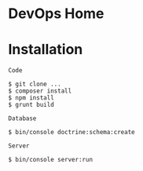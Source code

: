 DevOps Home
===========

# Installation

`Code`

```
$ git clone ...
$ composer install
$ npm install
$ grunt build
```

`Database`

```
$ bin/console doctrine:schema:create
```

`Server`

```
$ bin/console server:run
```
